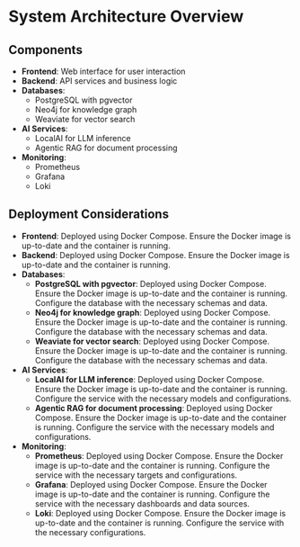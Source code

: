 # System Architecture Overview

## Components
- **Frontend**: Web interface for user interaction
- **Backend**: API services and business logic
- **Databases**: 
  - PostgreSQL with pgvector
  - Neo4j for knowledge graph
  - Weaviate for vector search
- **AI Services**:
  - LocalAI for LLM inference
  - Agentic RAG for document processing
- **Monitoring**:
  - Prometheus
  - Grafana
  - Loki

## Deployment Considerations
- **Frontend**: Deployed using Docker Compose. Ensure the Docker image is up-to-date and the container is running.
- **Backend**: Deployed using Docker Compose. Ensure the Docker image is up-to-date and the container is running.
- **Databases**:
  - **PostgreSQL with pgvector**: Deployed using Docker Compose. Ensure the Docker image is up-to-date and the container is running. Configure the database with the necessary schemas and data.
  - **Neo4j for knowledge graph**: Deployed using Docker Compose. Ensure the Docker image is up-to-date and the container is running. Configure the database with the necessary schemas and data.
  - **Weaviate for vector search**: Deployed using Docker Compose. Ensure the Docker image is up-to-date and the container is running. Configure the database with the necessary schemas and data.
- **AI Services**:
  - **LocalAI for LLM inference**: Deployed using Docker Compose. Ensure the Docker image is up-to-date and the container is running. Configure the service with the necessary models and configurations.
  - **Agentic RAG for document processing**: Deployed using Docker Compose. Ensure the Docker image is up-to-date and the container is running. Configure the service with the necessary models and configurations.
- **Monitoring**:
  - **Prometheus**: Deployed using Docker Compose. Ensure the Docker image is up-to-date and the container is running. Configure the service with the necessary targets and configurations.
  - **Grafana**: Deployed using Docker Compose. Ensure the Docker image is up-to-date and the container is running. Configure the service with the necessary dashboards and data sources.
  - **Loki**: Deployed using Docker Compose. Ensure the Docker image is up-to-date and the container is running. Configure the service with the necessary configurations.